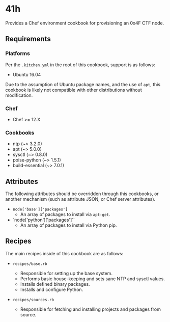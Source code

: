 # 41h

Provides a Chef environment cookbook for provisioning an 0x4F CTF node.

## Requirements

### Platforms

Per the `.kitchen.yml` in the root of this cookbook, support is as follows:

* Ubuntu 16.04

Due to the assumption of Ubuntu package names, and the use of `apt`, this cookbook is likely not compatible with other distributions without modification.

### Chef

* Chef >= 12.X

### Cookbooks

* ntp (~> 3.2.0)
* apt (~> 5.0.0)
* sysctl (~> 0.8.0)
* poise-python (~> 1.5.1)
* build-essential (~> 7.0.1)

## Attributes

The following attributes should be overridden through this cookbooks, or another mechanism (such as attribute JSON, or Chef server attributes).

* `node['base']['packages']`
  * An array of packages to install via `apt-get`.
* `node['python']['packages']``
  * An array of packages to install via Python pip.

## Recipes

The main recipes inside of this cookbook are as follows:

* `recipes/base.rb`
  * Responsible for setting up the base system.
  * Performs basic house-keeping and sets sane NTP and sysctl values.
  * Installs defined binary packages.
  * Installs and configure Python.

* `recipes/sources.rb`
  * Responsible for fetching and installing projects and packages from source.
